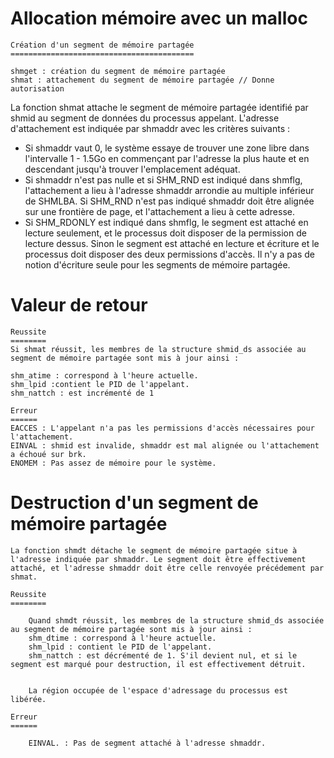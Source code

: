 Allocation mémoire avec un malloc
=================================

	Création d'un segment de mémoire partagée
	=========================================

	shmget : création du segment de mémoire partagée
	shmat : attachement du segment de mémoire partagée // Donne autorisation 

La fonction shmat attache le segment de mémoire partagée identifié par shmid au segment de données du processus appelant. L'adresse d'attachement est indiquée par shmaddr avec les critères suivants :

 - Si shmaddr vaut 0, le système essaye de trouver une zone libre dans l'intervalle 1 - 1.5Go en commençant par l'adresse la plus haute et en descendant jusqu'à trouver l'emplacement adéquat.
 - Si shmaddr n'est pas nulle et si SHM_RND est indiqué dans shmflg, l'attachement a lieu à l'adresse shmaddr arrondie au multiple inférieur de SHMLBA. Si SHM_RND n'est pas indiqué shmaddr doit être alignée sur une frontière de page, et l'attachement a lieu à cette adresse.
 - Si SHM_RDONLY est indiqué dans shmflg, le segment est attaché en lecture seulement, et le processus doit disposer de la permission de lecture dessus. Sinon le segment est attaché en lecture et écriture et le processus doit disposer des deux permissions d'accès. Il n'y a pas de notion d'écriture seule pour les segments de mémoire partagée.
	
	
Valeur de retour
================
	Reussite
	========
	Si shmat réussit, les membres de la structure shmid_ds associée au segment de mémoire partagée sont mis à jour ainsi :

	shm_atime : correspond à l'heure actuelle.
	shm_lpid :contient le PID de l'appelant.
	shm_nattch : est incrémenté de 1
	
	Erreur
	======
	EACCES : L'appelant n'a pas les permissions d'accès nécessaires pour l'attachement.
	EINVAL : shmid est invalide, shmaddr est mal alignée ou l'attachement a échoué sur brk.
	ENOMEM : Pas assez de mémoire pour le système.
	

Destruction d'un segment de mémoire partagée
============================================

	La fonction shmdt détache le segment de mémoire partagée situe à l'adresse indiquée par shmaddr. Le segment doit être effectivement attaché, et l'adresse shmaddr doit être celle renvoyée précédement par shmat.
	
	Reussite
	========
	
		Quand shmdt réussit, les membres de la structure shmid_ds associée au segment de mémoire partagée sont mis à jour ainsi :
		shm_dtime : correspond à l'heure actuelle.
		shm_lpid : contient le PID de l'appelant.
		shm_nattch : est décrémenté de 1. S'il devient nul, et si le segment est marqué pour destruction, il est effectivement détruit.


		La région occupée de l'espace d'adressage du processus est libérée.
		
	Erreur
	======
	
		EINVAL. : Pas de segment attaché à l'adresse shmaddr.